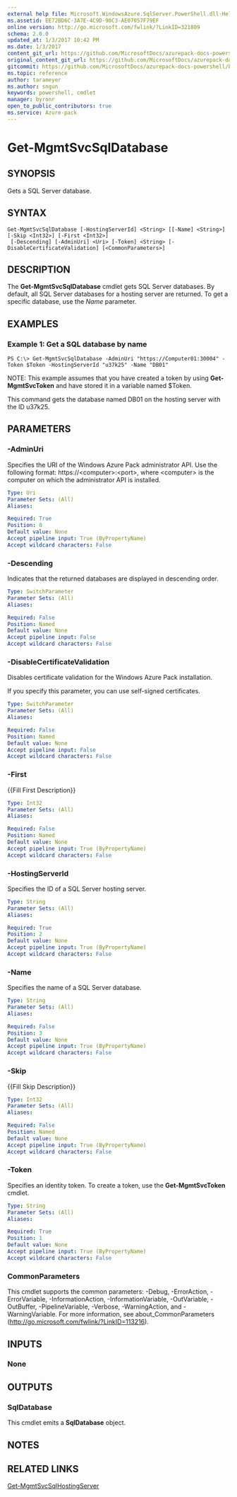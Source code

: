 ```yaml
---
external help file: Microsoft.WindowsAzure.SqlServer.PowerShell.dll-Help.xml
ms.assetid: EE72BD6C-3A7E-4C9D-90C3-AE07057F79EF
online version: http://go.microsoft.com/fwlink/?LinkID=321809
schema: 2.0.0
updated_at: 1/3/2017 10:42 PM
ms.date: 1/3/2017
content_git_url: https://github.com/MicrosoftDocs/azurepack-docs-powershell/blob/live/AzurePack-cmdlets/SQLServer/v1.0/Get-MgmtSvcSqlDatabase.md
original_content_git_url: https://github.com/MicrosoftDocs/azurepack-docs-powershell/blob/live/AzurePack-cmdlets/SQLServer/v1.0/Get-MgmtSvcSqlDatabase.md
gitcommit: https://github.com/MicrosoftDocs/azurepack-docs-powershell/blob/eb7bff1251dc2a22eafa120c35cbbc43529d3762/AzurePack-cmdlets/SQLServer/v1.0/Get-MgmtSvcSqlDatabase.md
ms.topic: reference
author: tarameyer
ms.author: sngun
keywords: powershell, cmdlet
manager: byronr
open_to_public_contributors: true
ms.service: Azure-pack
---
```


# Get-MgmtSvcSqlDatabase

## SYNOPSIS
Gets a SQL Server database.

## SYNTAX

```
Get-MgmtSvcSqlDatabase [-HostingServerId] <String> [[-Name] <String>] [-Skip <Int32>] [-First <Int32>]
 [-Descending] [-AdminUri] <Uri> [-Token] <String> [-DisableCertificateValidation] [<CommonParameters>]
```

## DESCRIPTION
The **Get-MgmtSvcSqlDatabase** cmdlet gets SQL Server databases.
By default, all SQL Server databases for a hosting server are returned.
To get a specific database, use the *Name* parameter.

## EXAMPLES

### Example 1: Get a SQL database by name
```
PS C:\> Get-MgmtSvcSqlDatabase -AdminUri "https://Computer01:30004" -Token $Token -HostingServerId "u37k25" -Name "DB01"
```

NOTE: This example assumes that you have created a token by using **Get-MgmtSvcToken** and have stored it in a variable named $Token.

This command gets the database named DB01 on the hosting server with the ID u37k25.

## PARAMETERS

### -AdminUri
Specifies the URI of the Windows Azure Pack administrator API.
Use the following format: https://\<computer\>:\<port\>, where \<computer\> is the computer on which the administrator API is installed.

```yaml
Type: Uri
Parameter Sets: (All)
Aliases: 

Required: True
Position: 0
Default value: None
Accept pipeline input: True (ByPropertyName)
Accept wildcard characters: False
```

### -Descending
Indicates that the returned databases are displayed in descending order.

```yaml
Type: SwitchParameter
Parameter Sets: (All)
Aliases: 

Required: False
Position: Named
Default value: None
Accept pipeline input: False
Accept wildcard characters: False
```

### -DisableCertificateValidation
Disables certificate validation for the Windows Azure Pack installation.

If you specify this parameter, you can use self-signed certificates.

```yaml
Type: SwitchParameter
Parameter Sets: (All)
Aliases: 

Required: False
Position: Named
Default value: None
Accept pipeline input: False
Accept wildcard characters: False
```

### -First
{{Fill First Description}}

```yaml
Type: Int32
Parameter Sets: (All)
Aliases: 

Required: False
Position: Named
Default value: None
Accept pipeline input: True (ByPropertyName)
Accept wildcard characters: False
```

### -HostingServerId
Specifies the ID of a SQL Server hosting server.

```yaml
Type: String
Parameter Sets: (All)
Aliases: 

Required: True
Position: 2
Default value: None
Accept pipeline input: True (ByPropertyName)
Accept wildcard characters: False
```

### -Name
Specifies the name of a SQL Server database.

```yaml
Type: String
Parameter Sets: (All)
Aliases: 

Required: False
Position: 3
Default value: None
Accept pipeline input: True (ByPropertyName)
Accept wildcard characters: False
```

### -Skip
{{Fill Skip Description}}

```yaml
Type: Int32
Parameter Sets: (All)
Aliases: 

Required: False
Position: Named
Default value: None
Accept pipeline input: True (ByPropertyName)
Accept wildcard characters: False
```

### -Token
Specifies an identity token.
To create a token, use the **Get-MgmtSvcToken** cmdlet.

```yaml
Type: String
Parameter Sets: (All)
Aliases: 

Required: True
Position: 1
Default value: None
Accept pipeline input: True (ByPropertyName)
Accept wildcard characters: False
```

### CommonParameters
This cmdlet supports the common parameters: -Debug, -ErrorAction, -ErrorVariable, -InformationAction, -InformationVariable, -OutVariable, -OutBuffer, -PipelineVariable, -Verbose, -WarningAction, and -WarningVariable. For more information, see about_CommonParameters (http://go.microsoft.com/fwlink/?LinkID=113216).

## INPUTS

### None

## OUTPUTS

### SqlDatabase
This cmdlet emits a **SqlDatabase** object.

## NOTES

## RELATED LINKS

[Get-MgmtSvcSqlHostingServer](xref:SQLServer/v1.0/Get-MgmtSvcSqlHostingServer.md)


